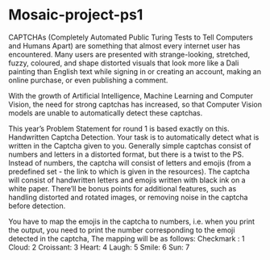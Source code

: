 # Mosaic-project-ps1
CAPTCHAs (Completely Automated Public Turing
Tests to Tell Computers and Humans Apart) are
something that almost every internet user has
encountered. Many users are presented with
strange-looking, stretched, fuzzy, coloured, and shape
distorted visuals that look more like a Dali painting
than English text while signing in or creating an
account, making an online purchase, or even
publishing a comment.

With the growth of Artificial Intelligence, Machine
Learning and Computer Vision, the need for strong
captchas has increased, so that Computer Vision
models are unable to automatically detect these
captchas.

This year’s Problem Statement for round 1 is based
exactly on this. Handwritten Captcha Detection. Your
task is to automatically detect what is written in the
Captcha given to you. Generally simple captchas
consist of numbers and letters in a distorted format,
but there is a twist to the PS. Instead of numbers, the
captcha will consist of letters and emojis (from a
predefined set - the link to which is given in the
resources).
The captcha will consist of handwritten letters and
emojis written with black ink on a white paper.
There’ll be bonus points for additional features, such
as handling distorted and rotated images, or removing
noise in the captcha before detection.

You have to map the emojis in the captcha to numbers,
i.e. when you print the output, you need to print the
number corresponding to the emoji detected in the
captcha,
The mapping will be as follows:
Checkmark : 1
Cloud: 2
Croissant: 3
Heart: 4
Laugh: 5
Smile: 6
Sun: 7

